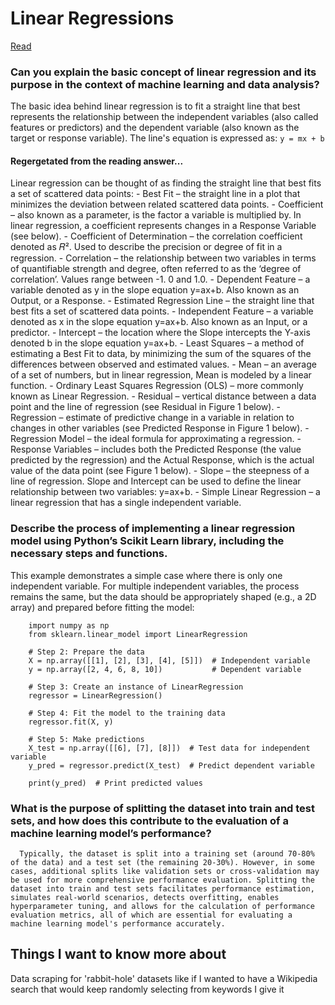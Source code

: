 # Linear Regressions
[Read](https://www.activestate.com/resources/quick-reads/how-to-run-linear-regressions-in-python-scikit-learn/)
### Can you explain the basic concept of linear regression and its purpose in the context of machine learning and data analysis?
  The basic idea behind linear regression is to fit a straight line that best represents the relationship between the independent variables (also called features or predictors) and the dependent variable (also known as the target or response variable). The line's equation is expressed as:
    `y = mx + b`
#### Regergetated from the reading answer...
  Linear regression can be thought of as finding the straight line that best fits a set of scattered data points: 
        - Best Fit – the straight line in a plot that minimizes the deviation between related scattered data points.
        - Coefficient – also known as a parameter, is the factor a variable is multiplied by. In linear regression, a coefficient represents changes in a Response Variable (see below).
        - Coefficient of Determination – the correlation coefficient denoted as 𝑅². Used to describe the precision or degree of fit in a regression. 
        - Correlation – the relationship between two variables in terms of quantifiable strength and degree, often referred to as the ‘degree of correlation’.  Values range between -1.  0 and       1.0. 
        - Dependent Feature – a variable denoted as y in the slope equation y=ax+b. Also known as an Output, or a Response. 
        - Estimated Regression Line – the straight line that best fits a set of scattered data points.
        - Independent Feature – a variable denoted as x in the slope equation y=ax+b. Also known as an Input, or a predictor. 
        - Intercept – the location where the Slope intercepts the Y-axis denoted b in the slope equation y=ax+b. 
        - Least Squares – a method of estimating a Best Fit to data, by minimizing the sum of the squares of the differences between observed and estimated values.
        - Mean – an average of a set of numbers, but in linear regression, Mean is modeled by a linear function.
        - Ordinary Least Squares Regression (OLS) – more commonly known as Linear Regression. 
        - Residual – vertical distance between a data point and the line of regression (see Residual in Figure 1 below).
        - Regression – estimate of predictive change in a variable in relation to changes in other variables (see Predicted Response in Figure 1 below).
        - Regression Model – the ideal formula for approximating a regression.
        - Response Variables – includes both the Predicted Response (the value predicted by the regression) and the Actual Response, which is the actual value of the data point (see   Figure      1 below).
        - Slope – the steepness of a line of regression. Slope and Intercept can be used to define the linear relationship between two variables: y=ax+b.
        - Simple Linear Regression – a linear regression that has a single independent variable.

### Describe the process of implementing a linear regression model using Python’s Scikit Learn library, including the necessary steps and functions.
This example demonstrates a simple case where there is only one independent variable. For multiple independent variables, the process remains the same, but the data should be appropriately shaped (e.g., a 2D array) and prepared before fitting the model:

        import numpy as np
        from sklearn.linear_model import LinearRegression

        # Step 2: Prepare the data
        X = np.array([[1], [2], [3], [4], [5]])  # Independent variable
        y = np.array([2, 4, 6, 8, 10])           # Dependent variable

        # Step 3: Create an instance of LinearRegression
        regressor = LinearRegression()

        # Step 4: Fit the model to the training data
        regressor.fit(X, y)

        # Step 5: Make predictions
        X_test = np.array([[6], [7], [8]])  # Test data for independent variable
        y_pred = regressor.predict(X_test)  # Predict dependent variable

        print(y_pred)  # Print predicted values

### What is the purpose of splitting the dataset into train and test sets, and how does this contribute to the evaluation of a machine learning model’s performance?

      Typically, the dataset is split into a training set (around 70-80% of the data) and a test set (the remaining 20-30%). However, in some cases, additional splits like validation sets or cross-validation may be used for more comprehensive performance evaluation. Splitting the dataset into train and test sets facilitates performance estimation, simulates real-world scenarios, detects overfitting, enables hyperparameter tuning, and allows for the calculation of performance evaluation metrics, all of which are essential for evaluating a machine learning model's performance accurately.

## Things I want to know more about
Data scraping for 'rabbit-hole' datasets like if I wanted to have a Wikipedia search that would keep randomly selecting from keywords I give it